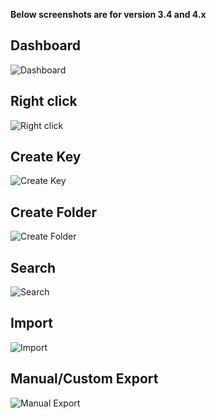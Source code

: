 **Below screenshots are for version 3.4 and 4.x**

Dashboard
--------
![Dashboard](https://image.ibb.co/cCpA7F/dashoboard.png "Dashboard")

Right click
--------
![Right click](https://image.ibb.co/eEVHnF/right_click.png "Right click")

Create Key
--------
![Create Key](https://image.ibb.co/iYMR6a/create_key.png "Create Key")

Create Folder
--------
![Create Folder](https://image.ibb.co/kG3TKv/create_folder.png "Create Folder")

Search 
-------
![Search](https://image.ibb.co/gXr1Ev/search.png "Search")

Import 
-------
![Import](https://image.ibb.co/b5gOSF/import.png "Import")

Manual/Custom Export
-------
![Manual Export](https://image.ibb.co/g5re1a/export.png "Manual Export")
